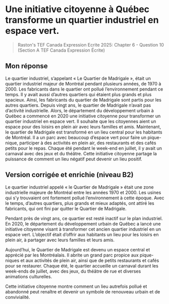 # Une initiative citoyenne à Québec transforme un quartier industriel en espace vert.
> Raston's TEF Canada Expression Ecrite 2025: Chapter 6 - Question 10 (Section A TEF Canada Expression Écrite)

## Mon réponse

Le quartier industriel, s’appelant « Le Quartier de Madrigale », était un quartier industriel majeur de Montréal pendant plusieurs années, de 1970 à 2000. Les fabricants dans le quartier ont pollué l’environnement pendant ce temps. Il y avait aussi d’autres quartiers qui étaient plus grands et plus spacieux. Ainsi, les fabricants du quartier de Madrigale sont partis pour les autres quartiers. Depuis vingt ans, le quartier de Madrigale n’avait pas d’activité industrielle. Alors, le département du développement urbain à Québec a commencé en 2020 une initiative citoyenne pour transformer un quartier industriel en espace vert. Il souhaite que les citoyennes aient un espace pour des loisirs en plein air avec leurs familles et amis. Maintenant, le quartier de Madrigale est transformé en un lieu central pour les habitants de Montréal. Il a un parc avec beaucoup d’espace vert pour faire un pique-nique, participer à des activités en plein air, des restaurants et des cafés petits pour le repas. Chaque été pendant le week-end en juillet, il y avait un carnaval avec des jeux et du théâtre. Cette initiative citoyenne partage la puissance de comment un lieu négatif peut devenir un lieu positif.

## Version corrigée et enrichie (niveau B2)

Le quartier industriel appelé « le Quartier de Madrigale » était une zone industrielle majeure de Montréal entre les années 1970 et 2000. Les usines qui s’y trouvaient ont fortement pollué l’environnement à cette époque. Avec le temps, d’autres quartiers, plus grands et mieux adaptés, ont attiré les fabricants, qui ont fini par quitter le Quartier de Madrigale.

Pendant près de vingt ans, ce quartier est resté inactif sur le plan industriel. En 2020, le département du développement urbain de Québec a lancé une initiative citoyenne visant à transformer cet ancien quartier industriel en un espace vert. L’objectif était d’offrir aux habitants un lieu pour les loisirs en plein air, à partager avec leurs familles et leurs amis.

Aujourd’hui, le Quartier de Madrigale est devenu un espace central et apprécié par les Montréalais. Il abrite un grand parc propice aux pique-niques et aux activités de plein air, ainsi que de petits restaurants et cafés pour se restaurer. Chaque été, le quartier accueille un carnaval durant les week-ends de juillet, avec des jeux, du théâtre de rue et diverses animations culturelles.

Cette initiative citoyenne montre comment un lieu autrefois pollué et abandonné peut renaître et devenir un symbole de renouveau urbain et de convivialité.